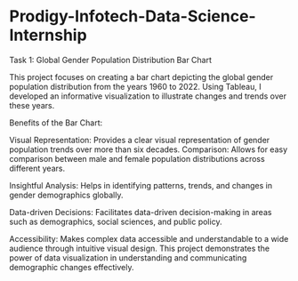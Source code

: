 # Prodigy-Infotech-Data-Science-Internship

Task 1: Global Gender Population Distribution Bar Chart

This project focuses on creating a bar chart depicting the global gender population distribution from the years 1960 to 2022. Using Tableau, I developed an informative visualization to illustrate changes and trends over these years.

Benefits of the Bar Chart:

Visual Representation: 
Provides a clear visual representation of gender population trends over more than six decades.
Comparison: Allows for easy comparison between male and female population distributions across different years.

Insightful Analysis: 
Helps in identifying patterns, trends, and changes in gender demographics globally.

Data-driven Decisions: 
Facilitates data-driven decision-making in areas such as demographics, social sciences, and public policy.

Accessibility: 
Makes complex data accessible and understandable to a wide audience through intuitive visual design.
This project demonstrates the power of data visualization in understanding and communicating demographic changes effectively.
